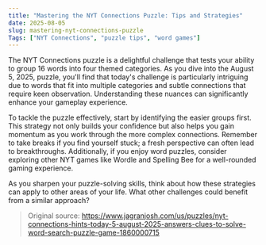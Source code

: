 ```yaml
---
title: "Mastering the NYT Connections Puzzle: Tips and Strategies"
date: 2025-08-05
slug: mastering-nyt-connections-puzzle
Tags: ["NYT Connections", "puzzle tips", "word games"]
---
```


The NYT Connections puzzle is a delightful challenge that tests your ability to group 16 words into four themed categories. As you dive into the August 5, 2025, puzzle, you'll find that today's challenge is particularly intriguing due to words that fit into multiple categories and subtle connections that require keen observation. Understanding these nuances can significantly enhance your gameplay experience.

To tackle the puzzle effectively, start by identifying the easier groups first. This strategy not only builds your confidence but also helps you gain momentum as you work through the more complex connections. Remember to take breaks if you find yourself stuck; a fresh perspective can often lead to breakthroughs. Additionally, if you enjoy word puzzles, consider exploring other NYT games like Wordle and Spelling Bee for a well-rounded gaming experience.

As you sharpen your puzzle-solving skills, think about how these strategies can apply to other areas of your life. What other challenges could benefit from a similar approach? 

> Original source: https://www.jagranjosh.com/us/puzzles/nyt-connections-hints-today-5-august-2025-answers-clues-to-solve-word-search-puzzle-game-1860000715